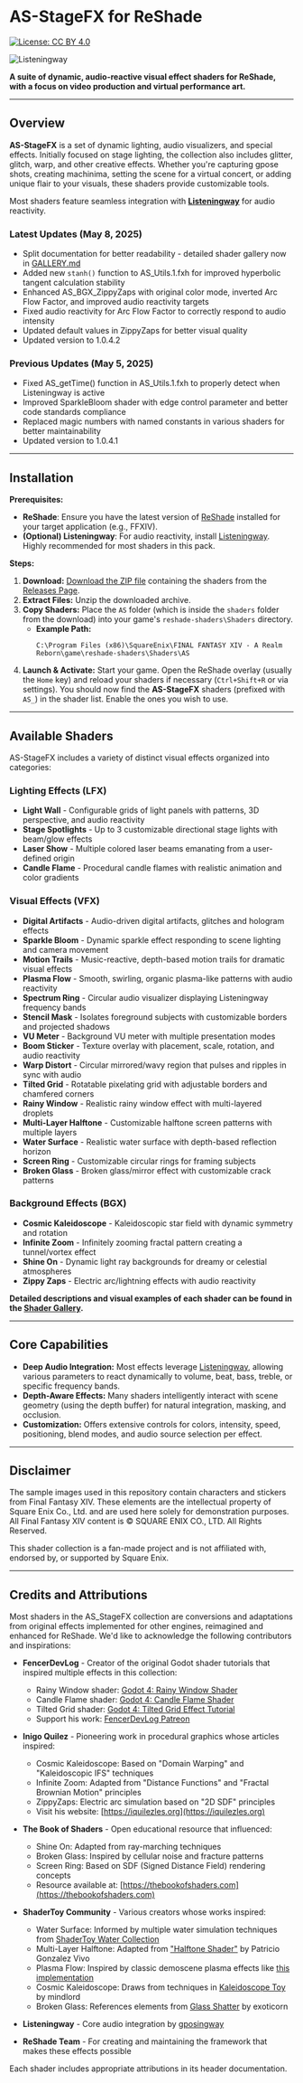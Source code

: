 # AS-StageFX for ReShade

[![License: CC BY 4.0](https://img.shields.io/badge/License-CC%20BY%204.0-lightgrey.svg)](https://creativecommons.org/licenses/by/4.0/)

![Listeningway](https://github.com/user-attachments/assets/e8b32c91-071d-490c-8c07-903738a8d3a0)

**A suite of dynamic, audio-reactive visual effect shaders for ReShade, with a focus on video production and virtual performance art.**

---

## Overview

**AS-StageFX** is a set of dynamic lighting, audio visualizers, and special effects. Initially focused on stage lighting, the collection also includes glitter, glitch, warp, and other creative effects. Whether you're capturing gpose shots, creating machinima, setting the scene for a virtual concert, or adding unique flair to your visuals, these shaders provide customizable tools.

Most shaders feature seamless integration with **[Listeningway](https://github.com/gposingway/Listeningway)** for audio reactivity.

### Latest Updates (May 8, 2025)
- Split documentation for better readability - detailed shader gallery now in [GALLERY.md](docs/GALLERY.md)
- Added new `stanh()` function to AS_Utils.1.fxh for improved hyperbolic tangent calculation stability
- Enhanced AS_BGX_ZippyZaps with original color mode, inverted Arc Flow Factor, and improved audio reactivity targets
- Fixed audio reactivity for Arc Flow Factor to correctly respond to audio intensity
- Updated default values in ZippyZaps for better visual quality
- Updated version to 1.0.4.2

### Previous Updates (May 5, 2025)
- Fixed AS_getTime() function in AS_Utils.1.fxh to properly detect when Listeningway is active
- Improved SparkleBloom shader with edge control parameter and better code standards compliance
- Replaced magic numbers with named constants in various shaders for better maintainability
- Updated version to 1.0.4.1

---

## Installation

**Prerequisites:**
* **ReShade**: Ensure you have the latest version of [ReShade](https://reshade.me/) installed for your target application (e.g., FFXIV).
* **(Optional) Listeningway**: For audio reactivity, install [Listeningway](https://github.com/gposingway/Listeningway). Highly recommended for most shaders in this pack.

**Steps:**
1. **Download:** [Download the ZIP file](https://github.com/LeonAquitaine/as-stagefx/releases/latest) containing the shaders from the [Releases Page](https://github.com/LeonAquitaine/as-stagefx/releases).
2. **Extract Files:** Unzip the downloaded archive.
3. **Copy Shaders:** Place the `AS` folder (which is inside the `shaders` folder from the download) into your game's `reshade-shaders\Shaders` directory.
   * **Example Path:** 
     ```
     C:\Program Files (x86)\SquareEnix\FINAL FANTASY XIV - A Realm Reborn\game\reshade-shaders\Shaders\AS
     ```
4. **Launch & Activate:** Start your game. Open the ReShade overlay (usually the `Home` key) and reload your shaders if necessary (`Ctrl+Shift+R` or via settings). You should now find the **AS-StageFX** shaders (prefixed with `AS_`) in the shader list. Enable the ones you wish to use.

---

## Available Shaders

AS-StageFX includes a variety of distinct visual effects organized into categories:

### Lighting Effects (LFX)
- **Light Wall** - Configurable grids of light panels with patterns, 3D perspective, and audio reactivity
- **Stage Spotlights** - Up to 3 customizable directional stage lights with beam/glow effects
- **Laser Show** - Multiple colored laser beams emanating from a user-defined origin
- **Candle Flame** - Procedural candle flames with realistic animation and color gradients

### Visual Effects (VFX)
- **Digital Artifacts** - Audio-driven digital artifacts, glitches and hologram effects
- **Sparkle Bloom** - Dynamic sparkle effect responding to scene lighting and camera movement
- **Motion Trails** - Music-reactive, depth-based motion trails for dramatic visual effects
- **Plasma Flow** - Smooth, swirling, organic plasma-like patterns with audio reactivity
- **Spectrum Ring** - Circular audio visualizer displaying Listeningway frequency bands
- **Stencil Mask** - Isolates foreground subjects with customizable borders and projected shadows
- **VU Meter** - Background VU meter with multiple presentation modes
- **Boom Sticker** - Texture overlay with placement, scale, rotation, and audio reactivity
- **Warp Distort** - Circular mirrored/wavy region that pulses and ripples in sync with audio
- **Tilted Grid** - Rotatable pixelating grid with adjustable borders and chamfered corners
- **Rainy Window** - Realistic rainy window effect with multi-layered droplets
- **Multi-Layer Halftone** - Customizable halftone screen patterns with multiple layers
- **Water Surface** - Realistic water surface with depth-based reflection horizon
- **Screen Ring** - Customizable circular rings for framing subjects
- **Broken Glass** - Broken glass/mirror effect with customizable crack patterns

### Background Effects (BGX)
- **Cosmic Kaleidoscope** - Kaleidoscopic star field with dynamic symmetry and rotation
- **Infinite Zoom** - Infinitely zooming fractal pattern creating a tunnel/vortex effect
- **Shine On** - Dynamic light ray backgrounds for dreamy or celestial atmospheres
- **Zippy Zaps** - Electric arc/lightning effects with audio reactivity

**Detailed descriptions and visual examples of each shader can be found in the [Shader Gallery](docs/GALLERY.md).**

---

## Core Capabilities

- **Deep Audio Integration:** Most effects leverage [Listeningway](https://github.com/gposingway/Listeningway), allowing various parameters to react dynamically to volume, beat, bass, treble, or specific frequency bands.
- **Depth-Aware Effects:** Many shaders intelligently interact with scene geometry (using the depth buffer) for natural integration, masking, and occlusion.
- **Customization:** Offers extensive controls for colors, intensity, speed, positioning, blend modes, and audio source selection per effect.

---

## Disclaimer

The sample images used in this repository contain characters and stickers from Final Fantasy XIV. These elements are the intellectual property of Square Enix Co., Ltd. and are used here solely for demonstration purposes. All Final Fantasy XIV content is © SQUARE ENIX CO., LTD. All Rights Reserved.

This shader collection is a fan-made project and is not affiliated with, endorsed by, or supported by Square Enix.

---

## Credits and Attributions

Most shaders in the AS_StageFX collection are conversions and adaptations from original effects implemented for other engines, reimagined and enhanced for ReShade. We'd like to acknowledge the following contributors and inspirations:

- **FencerDevLog** - Creator of the original Godot shader tutorials that inspired multiple effects in this collection:
  - Rainy Window shader: [Godot 4: Rainy Window Shader](https://www.youtube.com/watch?v=QAOt24qV98c)
  - Candle Flame shader: [Godot 4: Candle Flame Shader](https://www.youtube.com/watch?v=6ZZVwbzE8cw)
  - Tilted Grid shader: [Godot 4: Tilted Grid Effect Tutorial](https://www.youtube.com/watch?v=Tfj6RDqXEHM)
  - Support his work: [FencerDevLog Patreon](https://www.patreon.com/c/FencerDevLog/posts)

- **Inigo Quilez** - Pioneering work in procedural graphics whose articles inspired:
  - Cosmic Kaleidoscope: Based on "Domain Warping" and "Kaleidoscopic IFS" techniques
  - Infinite Zoom: Adapted from "Distance Functions" and "Fractal Brownian Motion" principles
  - ZippyZaps: Electric arc simulation based on "2D SDF" principles
  - Visit his website: [https://iquilezles.org](https://iquilezles.org) 

- **The Book of Shaders** - Open educational resource that influenced:
  - Shine On: Adapted from ray-marching techniques 
  - Broken Glass: Inspired by cellular noise and fracture patterns
  - Screen Ring: Based on SDF (Signed Distance Field) rendering concepts
  - Resource available at: [https://thebookofshaders.com](https://thebookofshaders.com)

- **ShaderToy Community** - Various creators whose works inspired:
  - Water Surface: Informed by multiple water simulation techniques from [ShaderToy Water Collection](https://www.shadertoy.com/results?query=water)
  - Multi-Layer Halftone: Adapted from ["Halftone Shader"](https://www.shadertoy.com/view/XdcGzn) by Patricio Gonzalez Vivo
  - Plasma Flow: Inspired by classic demoscene plasma effects like [this implementation](https://www.shadertoy.com/view/XsVSzW)
  - Cosmic Kaleidoscope: Draws from techniques in [Kaleidoscope Toy](https://www.shadertoy.com/view/XtK3Dt) by mindlord
  - Broken Glass: References elements from [Glass Shatter](https://www.shadertoy.com/view/ltffzl) by exoticorn

- **Listeningway** - Core audio integration by [gposingway](https://github.com/gposingway/Listeningway)

- **ReShade Team** - For creating and maintaining the framework that makes these effects possible

Each shader includes appropriate attributions in its header documentation.

